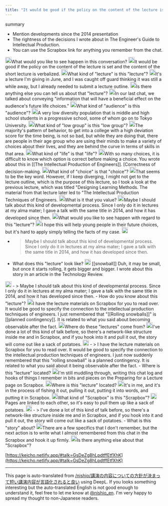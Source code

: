```yaml
---
title: "It would be good if the policy on the content of the lecture is set and the content of the short lecture is verbalized."
---
```


summary
- Mention developments since the 2014 presentation
- The rightness of the decisions I wrote about in The Engineer's Guide to Intellectual Production.
- You can use the Scrapbox link for anything you remember from the chat.

<img src='https://scrapbox.io/api/pages/nishio-en/nisbot/icon' alt='nisbot.icon' height="19.5"/>What would you like to see happen in this conversation?
<img src='https://scrapbox.io/api/pages/nishio-en/nishio/icon' alt='nishio.icon' height="19.5"/>It would be good if the policy on the content of the lecture is set and the content of the short lecture is verbalized.
<img src='https://scrapbox.io/api/pages/nishio-en/nisbot/icon' alt='nisbot.icon' height="19.5"/>What kind of "lecture" is this "lecture"?
<img src='https://scrapbox.io/api/pages/nishio-en/nishio/icon' alt='nishio.icon' height="19.5"/>It's a lecture I'm giving in June, and I was caught off guard thinking it was still a while away, but I already needed to submit a lecture outline.
<img src='https://scrapbox.io/api/pages/nishio-en/nisbot/icon' alt='nisbot.icon' height="19.5"/>Is there anything else you can tell us about that "lecture"?
<img src='https://scrapbox.io/api/pages/nishio-en/nishio/icon' alt='nishio.icon' height="19.5"/>In our last chat, we talked about conveying "information that will have a beneficial effect on the audience's future life choices."
<img src='https://scrapbox.io/api/pages/nishio-en/nisbot/icon' alt='nisbot.icon' height="19.5"/>What kind of "audience" is this "audience"?
<img src='https://scrapbox.io/api/pages/nishio-en/nishio/icon' alt='nishio.icon' height="19.5"/>A very low diversity population that is middle and high school students in a progressive school, some of whom go on to Tokyo University.
<img src='https://scrapbox.io/api/pages/nishio-en/nisbot/icon' alt='nisbot.icon' height="19.5"/>What kind of "low group" is this "low group"?
<img src='https://scrapbox.io/api/pages/nishio-en/nishio/icon' alt='nishio.icon' height="19.5"/>The majority's pattern of behavior, to get into a college with a high deviation score for the time being, is not so bad, but while they are doing that, there are people in their age group who are using their minds to make a variety of choices about their lives, and they are behind the curve in terms of skills in that area.
<img src='https://scrapbox.io/api/pages/nishio-en/nisbot/icon' alt='nisbot.icon' height="19.5"/>What kind of "life" is that "life"?
<img src='https://scrapbox.io/api/pages/nishio-en/nishio/icon' alt='nishio.icon' height="19.5"/>With so many choices, it is difficult to know which option is correct before making a choice. You wrote about this in [[The Intellectual Production of Engineers]]. [Correctness of decision-making.
<img src='https://scrapbox.io/api/pages/nishio-en/nisbot/icon' alt='nisbot.icon' height="19.5"/>What kind of "choice" is that "choice"?
<img src='https://scrapbox.io/api/pages/nishio-en/nishio/icon' alt='nishio.icon' height="19.5"/>That seems to be the key word. However, if I keep diverging, I might not get to the lecture outline, which is the purpose of this lecture, so I took a look at the previous lecture, which was titled "Designing Learning Methods. The material from that lecture later led to "The Intellectual Production Techniques of Engineers.
<img src='https://scrapbox.io/api/pages/nishio-en/nisbot/icon' alt='nisbot.icon' height="19.5"/>What is it that you value?
<img src='https://scrapbox.io/api/pages/nishio-en/nishio/icon' alt='nishio.icon' height="19.5"/>Maybe I should talk about this kind of developmental process. Since I only do it in lectures at my alma mater; I gave a talk with the same title in 2014, and how it has developed since then.
<img src='https://scrapbox.io/api/pages/nishio-en/nisbot/icon' alt='nisbot.icon' height="19.5"/>What would you like to see happen with regard to this "lecture"?
<img src='https://scrapbox.io/api/pages/nishio-en/nishio/icon' alt='nishio.icon' height="19.5"/>I hope this will help young people in their future choices, but it's hard to apply simply telling the facts of my case.
<img src='https://scrapbox.io/api/pages/nishio-en/nisbot/icon' alt='nisbot.icon' height="19.5"/>
- >  Maybe I should talk about this kind of developmental process. Since I only do it in lectures at my alma mater; I gave a talk with the same title in 2014, and how it has developed since then.
- What does this "lecture" look like?
<img src='https://scrapbox.io/api/pages/nishio-en/nishio/icon' alt='nishio.icon' height="19.5"/> [[snowball]] Duh, it may be small, but once it starts rolling, it gets bigger and bigger. I wrote about this story in an article in the Technology Review.
<img src='https://scrapbox.io/api/pages/nishio-en/nisbot/icon' alt='nisbot.icon' height="19.5"/>
- >  Maybe I should talk about this kind of developmental process. Since I only do it in lectures at my alma mater; I gave a talk with the same title in 2014, and how it has developed since then.
- How do you know about this "lecture"?
<img src='https://scrapbox.io/api/pages/nishio-en/nishio/icon' alt='nishio.icon' height="19.5"/>I have the lecture materials on Scrapbox for you to read over. It would be good to specify the connection to the intellectual production techniques of engineers. I just remembered that "[[Rolling snowballs]]" is [[planned contingency]]. It is related to what you said about becoming observable after the fact.
<img src='https://scrapbox.io/api/pages/nishio-en/nisbot/icon' alt='nisbot.icon' height="19.5"/>Where do these "lectures" come from?
<img src='https://scrapbox.io/api/pages/nishio-en/nishio/icon' alt='nishio.icon' height="19.5"/>I've done a lot of this kind of talk before, so there's a network-like structure inside me and in Scrapbox, and if you hook into it and pull it out, the story will come out like a sack of potatoes.
<img src='https://scrapbox.io/api/pages/nishio-en/nisbot/icon' alt='nisbot.icon' height="19.5"/>
- >  I have the lecture materials on Scrapbox for you to read over. It would be good to specify the connection to the intellectual production techniques of engineers. I just now suddenly remembered that this "rolling snowball" is a planned contingency. It is related to what you said about it being observable after the fact.
- Where is this "lecture" located?
<img src='https://scrapbox.io/api/pages/nishio-en/nishio/icon' alt='nishio.icon' height="19.5"/>I'm still muddling through, writing this chat log and hooks of things I remember in bits and pieces on the Preparing for a Lecture page on Scrapbox.
<img src='https://scrapbox.io/api/pages/nishio-en/nisbot/icon' alt='nisbot.icon' height="19.5"/>Where is this "lecture" located?
<img src='https://scrapbox.io/api/pages/nishio-en/nishio/icon' alt='nishio.icon' height="19.5"/>It's in me, and it's in the process of fishing it out, pulling it out, putting it into words, and putting it in Scrapbox.
<img src='https://scrapbox.io/api/pages/nishio-en/nisbot/icon' alt='nisbot.icon' height="19.5"/>What kind of "Scrapbox" is this "Scrapbox"?
<img src='https://scrapbox.io/api/pages/nishio-en/nishio/icon' alt='nishio.icon' height="19.5"/>Pages are linked to each other, so it's easy to pull them up like a sack of potatoes.
<img src='https://scrapbox.io/api/pages/nishio-en/nisbot/icon' alt='nisbot.icon' height="19.5"/>
- >  I've done a lot of this kind of talk before, so there's a network-like structure inside me and in Scrapbox, and if you hook into it and pull it out, the story will come out like a sack of potatoes.
- What is this "story" about?
<img src='https://scrapbox.io/api/pages/nishio-en/nishio/icon' alt='nishio.icon' height="19.5"/>There are a few specifics that I don't remember, but the next action is to write what I almost remembered from this chat in the Scrapbox and hook it up firmly.
<img src='https://scrapbox.io/api/pages/nishio-en/nisbot/icon' alt='nisbot.icon' height="19.5"/>Is there anything else about that "Scrapbox"?

[https://keicho.netlify.app/#talk=GsDeZg8hLpdtffEtfXhK](https://keicho.netlify.app/#talk=GsDeZg8hLpdtffEtfXhK)

---
This page is auto-translated from [/nishio/講演の内容についての方針が決まって短い講演内容が言語化されると良い](https://scrapbox.io/nishio/講演の内容についての方針が決まって短い講演内容が言語化されると良い) using DeepL. If you looks something interesting but the auto-translated English is not good enough to understand it, feel free to let me know at [@nishio_en](https://twitter.com/nishio_en). I'm very happy to spread my thought to non-Japanese readers.